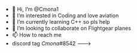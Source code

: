 - 👋 Hi, I’m @Cmona1
- 👀 I’m interested in Coding and love aviation 
- 🌱 I’m currently learning C++ so pls help
- 💞️ I’m looking to collaborate on Flightgear planes
- 📫 How to reach me 
- discord tag _Cmona_#8542
--->
